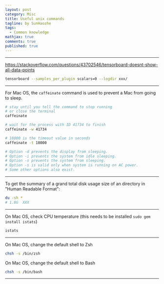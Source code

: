 ```yaml
---
layout: post
category: Misc
title: Useful unix commands
tagline: by SunHaozhe
tags: 
  - Common knowledge
mathjax: true
comments: true
published: true
---
```


************************************************************************************************

https://stackoverflow.com/questions/43702546/tensorboard-doesnt-show-all-data-points 

```bash
tensorboard --samples_per_plugin scalars=0 --logdir xxx/
```

************************************************************************************************

For Mac OS, the `caffeinate` command is used to prevent a Mac from going to sleep. 

```bash
# stay until you tell the command to stop running 
# or close the terminal
caffeinate 

# wait for the process with ID 41734 to finish
caffeinate -w 41734  

# 18000 is the timeout value in seconds 
caffeinate -t 18000  

# Option -d prevents the display from sleeping.
# Option -i prevents the system from idle sleeping.
# Option -s prevents the system from sleeping. 
# Option -s is valid only when system is running on AC power.
# Some other options also exist. 
```

************************************************************************************************

To get the summary of a grand total disk usage size of an directory in "Human Readable Format": 

```bash
du -sh *
# 1.8G	XXX
```

************************************************************************************************

On Mac OS, check CPU temperature (this needs to be installed `sudo gem install istats`)

```bash
istats 
```

************************************************************************************************

On Mac OS, change the default shell to Zsh

```bash
chsh -s /bin/zsh
```

On Mac OS, change the default shell to Bash

```zsh
chsh -s /bin/bash
```

************************************************************************************************












